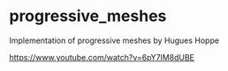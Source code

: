 # progressive_meshes
Implementation of progressive meshes by Hugues Hoppe

https://www.youtube.com/watch?v=6pY7lM8dUBE
